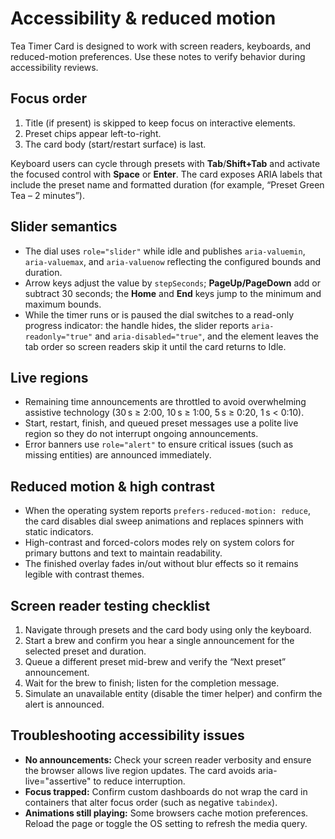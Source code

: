 # Accessibility & reduced motion

Tea Timer Card is designed to work with screen readers, keyboards, and reduced-motion preferences.
Use these notes to verify behavior during accessibility reviews.

## Focus order

1. Title (if present) is skipped to keep focus on interactive elements.
2. Preset chips appear left-to-right.
3. The card body (start/restart surface) is last.

Keyboard users can cycle through presets with **Tab**/**Shift+Tab** and activate the focused control
with **Space** or **Enter**. The card exposes ARIA labels that include the preset name and formatted
duration (for example, “Preset Green Tea – 2 minutes”).

## Slider semantics

- The dial uses `role="slider"` while idle and publishes `aria-valuemin`, `aria-valuemax`, and
  `aria-valuenow` reflecting the configured bounds and duration.
- Arrow keys adjust the value by `stepSeconds`; **PageUp/PageDown** add or subtract 30 seconds; the
  **Home** and **End** keys jump to the minimum and maximum bounds.
- While the timer runs or is paused the dial switches to a read-only progress indicator: the handle hides, the
  slider reports `aria-readonly="true"` and `aria-disabled="true"`, and the element leaves the tab
  order so screen readers skip it until the card returns to Idle.

## Live regions

- Remaining time announcements are throttled to avoid overwhelming assistive technology
  (30 s ≥ 2:00, 10 s ≥ 1:00, 5 s ≥ 0:20, 1 s < 0:10).
- Start, restart, finish, and queued preset messages use a polite live region so they do not interrupt
  ongoing announcements.
- Error banners use `role="alert"` to ensure critical issues (such as missing entities) are announced
  immediately.

## Reduced motion & high contrast

- When the operating system reports `prefers-reduced-motion: reduce`, the card disables dial sweep
  animations and replaces spinners with static indicators.
- High-contrast and forced-colors modes rely on system colors for primary buttons and text to maintain
  readability.
- The finished overlay fades in/out without blur effects so it remains legible with contrast themes.

## Screen reader testing checklist

1. Navigate through presets and the card body using only the keyboard.
2. Start a brew and confirm you hear a single announcement for the selected preset and duration.
3. Queue a different preset mid-brew and verify the “Next preset” announcement.
4. Wait for the brew to finish; listen for the completion message.
5. Simulate an unavailable entity (disable the timer helper) and confirm the alert is announced.

## Troubleshooting accessibility issues

- **No announcements:** Check your screen reader verbosity and ensure the browser allows live region
  updates. The card avoids aria-live="assertive" to reduce interruption.
- **Focus trapped:** Confirm custom dashboards do not wrap the card in containers that alter focus
  order (such as negative `tabindex`).
- **Animations still playing:** Some browsers cache motion preferences. Reload the page or toggle the
  OS setting to refresh the media query.
